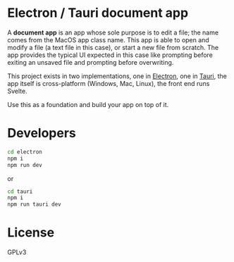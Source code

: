 # Electron / Tauri document app

A **document app** is an app whose sole purpose is to edit a file; the name comes from the MacOS app class name. This app is able to open and modify a file (a text file in this case), or start a new file from scratch. The app provides the typical UI expected in this case like prompting before exiting an unsaved file and prompting before overwriting.

This project exists in two implementations, one in [Electron](https://www.electronjs.org/), one in [Tauri](https://tauri.app/), the app itself is cross-platform (Windows, Mac, Linux), the front end runs Svelte.

Use this as a foundation and build your app on top of it.

# Developers

```bash
cd electron
npm i
npm run dev
```

or

```bash
cd tauri
npm i
npm run tauri dev
```

# License

GPLv3
